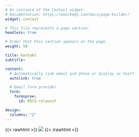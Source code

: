 ```yaml
---
# An instance of the Contact widget.
# Documentation: https://wowchemy.com/docs/page-builder/
widget: contact

# This file represents a page section.
headless: true

# Order that this section appears on the page.
weight: 50

title: Kontakt
subtitle:

content:
  # Automatically link email and phone or display as text?
  autolink: true

  # Email form provider
  form:
    formspree:
      id: ROCS-relaunch

design:
  columns: "2"
---
```


{{< rawhtml >}}
<img class="special-img-class" src="static/bmg.jpg" />
{{< /rawhtml >}}
